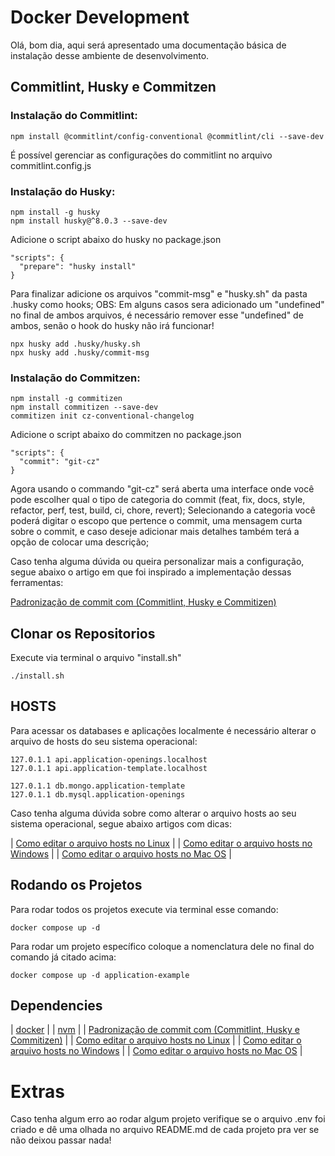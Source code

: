 # Docker Development

Olá, bom dia, aqui será apresentado uma documentação básica de instalação desse ambiente de desenvolvimento.

## Commitlint, Husky e Commitzen

### Instalação do Commitlint:

```shell
npm install @commitlint/config-conventional @commitlint/cli --save-dev
```

É possível gerenciar as configurações do commitlint no arquivo commitlint.config.js

### Instalação do Husky:

```shell
npm install -g husky
npm install husky@^8.0.3 --save-dev
```

Adicione o script abaixo do husky no package.json

```
"scripts": {
  "prepare": "husky install"
}
```

Para finalizar adicione os arquivos "commit-msg" e "husky.sh" da pasta .husky como hooks; OBS: Em alguns casos sera adicionado um "undefined" no final de ambos arquivos, é necessário remover esse "undefined" de ambos, senão o hook do husky não irá funcionar!

```shell
npx husky add .husky/husky.sh
npx husky add .husky/commit-msg
```

### Instalação do Commitzen:

```shell
npm install -g commitizen
npm install commitizen --save-dev
commitizen init cz-conventional-changelog
```

Adicione o script abaixo do commitzen no package.json

```
"scripts": {
  "commit": "git-cz"
}
```

Agora usando o commando "git-cz" será aberta uma interface onde você pode escolher qual o tipo de categoria do commit (feat, fix, docs, style, refactor, perf, test, build, ci, chore, revert); Selecionando a categoria você poderá digitar o escopo que pertence o commit, uma mensagem curta sobre o commit, e caso deseje adicionar mais detalhes também terá a opção de colocar uma descrição;

Caso tenha alguma dúvida ou queira personalizar mais a configuração, segue abaixo o artigo em que foi inspirado a implementação dessas ferramentas:

[Padronização de commit com (Commitlint, Husky e Commitizen)](https://dev.to/vitordevsp/padronizacao-de-commit-com-commitlint-husky-e-commitizen-3g1n)

## Clonar os Repositorios

Execute via terminal o arquivo "install.sh"

```shell
./install.sh
```

## HOSTS

Para acessar os databases e aplicações localmente é necessário alterar o arquivo de hosts do seu sistema operacional:

```shell
127.0.1.1 api.application-openings.localhost
127.0.1.1 api.application-template.localhost

127.0.1.1 db.mongo.application-template
127.0.1.1 db.mysql.application-openings
```

Caso tenha alguma dúvida sobre como alterar o arquivo hosts ao seu sistema operacional, segue abaixo artigos com dicas:

| [Como editar o arquivo hosts no Linux](https://king.host/wiki/artigo/como-editar-o-arquivo-hosts-no-linux-ubuntu/) |
| [Como editar o arquivo hosts no Windows](https://king.host/wiki/artigo/como-editar-o-arquivo-hosts-no-windows/) |
| [Como editar o arquivo hosts no Mac OS](https://king.host/wiki/artigo/como-editar-o-arquivo-hosts-no-mac-os-x-apple/) |

## Rodando os Projetos

Para rodar todos os projetos execute via terminal esse comando:

```shell
docker compose up -d
```

Para rodar um projeto específico coloque a nomenclatura dele no final do comando já citado acima:

```shell
docker compose up -d application-example
```

## Dependencies

| [docker](https://docs.docker.com/engine/install/) |
| [nvm](https://nodejs.org/pt-br/download/package-manager) |
| [Padronização de commit com (Commitlint, Husky e Commitizen)](https://dev.to/vitordevsp/padronizacao-de-commit-com-commitlint-husky-e-commitizen-3g1n) |
| [Como editar o arquivo hosts no Linux](https://king.host/wiki/artigo/como-editar-o-arquivo-hosts-no-linux-ubuntu/) |
| [Como editar o arquivo hosts no Windows](https://king.host/wiki/artigo/como-editar-o-arquivo-hosts-no-windows/) |
| [Como editar o arquivo hosts no Mac OS](https://king.host/wiki/artigo/como-editar-o-arquivo-hosts-no-mac-os-x-apple/) |

# Extras

Caso tenha algum erro ao rodar algum projeto verifique se o arquivo .env foi criado e dê uma olhada no arquivo README.md de cada projeto pra ver se não deixou passar nada!
